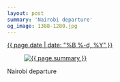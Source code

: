 ```yaml
---
layout: post
summary: 'Nairobi departure'
og_image: 1388-1280.jpg
---
```


<div class="post">
 <time>
  <a href="/1388">
   {{ page.date | date: "%B %-d, %Y" }}
  </a>
 </time>
 <a href="/1388">
  <figure data-taken="5/15/2021">
   <img alt="{{ page.summary }}" sizes="(min-width: 700px) 50vw, calc(100vw - 2rem)" src="{{ site.assets_url }}/1388-640.jpg" srcset="{{ site.assets_url }}/1388-320.jpg 320w, {{ site.assets_url }}/1388-640.jpg 640w, {{ site.assets_url }}/1388-960.jpg 960w, {{ site.assets_url }}/1388-1280.jpg 1280w"/>
  </figure>
 </a>
 <span>
  Nairobi departure
 </span>
</div>
